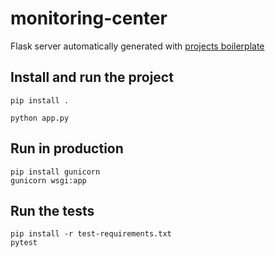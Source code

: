 # monitoring-center

Flask server automatically generated with [projects boilerplate](https://github.com/aHugues/projects-boilerplate)


## Install and run the project

```
pip install .
```

```
python app.py
```

## Run in production

```
pip install gunicorn
gunicorn wsgi:app
```

## Run the tests

```
pip install -r test-requirements.txt
pytest
```
